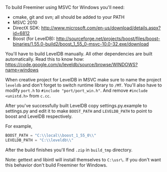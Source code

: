 To build Freeminer using MSVC for Windows you'll need:
- cmake, git and svn; all should be added to your PATH
- MSVC 2010
- DirectX SDK: http://www.microsoft.com/en-us/download/details.aspx?id=6812
- Boost (for LevelDB): http://sourceforge.net/projects/boost/files/boost-binaries/1.55.0-build2/boost_1_55_0-msvc-10.0-32.exe/download

You'll have to build LevelDB manually. All other dependencies are built automatically. Read this to know how: https://code.google.com/p/leveldb/source/browse/WINDOWS?name=windows

When creative project for LevelDB in MSVC make sure to name the project `leveldb` and don't forget to switch runtime library to `/MT`. You'll also have to modify `port.h` to `#include "port/port_win.h"`. And remove `#include <unistd.h>` from `c.cc`.

After you've successfully built LevelDB copy settings.py.example to settings.py and edit it to make `BOOST_PATH` and `LEVELDB_PATH` to point to boost and LevelDB respectively.

For example,

```python
BOOST_PATH = "C:\\local\\boost_1_55_0\\"
LEVELDB_PATH = "C:\\leveldb\\"
```

After the build finishes you'll find `.zip` in `build_tmp` directory.

Note: gettext and libintl will install themselves to `C:\usr\`. If you don't want this behavior don't build Freeminer for Windows.
